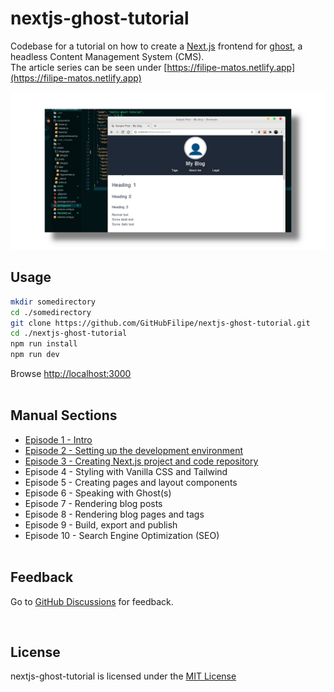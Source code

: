 # nextjs-ghost-tutorial
Codebase for a tutorial on how to create a [Next.js](https://nextjs.org/) frontend for [ghost](https://ghost.org/), a headless Content Management System (CMS).<br/>
The article series can be seen under [https://filipe-matos.netlify.app](https://filipe-matos.netlify.app)


![](./public/github_socialpreview_nextjs-ghost-tutorial_1.png)

## Usage

```bash
mkdir somedirectory
cd ./somedirectory
git clone https://github.com/GitHubFilipe/nextjs-ghost-tutorial.git
cd ./nextjs-ghost-tutorial
npm run install
npm run dev
```

Browse [http://localhost:3000](http://localhost:3000) 
<br/><br/>

## Manual Sections

* [Episode 1 - Intro](https://filipe-matos.netlify.app/posts/nextjs-ghost-1-intro)
* [Episode 2 - Setting up the development environment](https://filipe-matos.netlify.app/posts/nextjs-ghost-2-setup-dev-env)
* [Episode 3 - Creating Next.js project and code repository](https://filipe-matos.netlify.app/posts/nextjs-ghost-3-create-nextjs-project)
* Episode 4 - Styling with Vanilla CSS and Tailwind
* Episode 5 - Creating pages and layout components
* Episode 6 - Speaking with Ghost(s)
* Episode 7 - Rendering blog posts
* Episode 8 - Rendering blog pages and tags
* Episode 9 - Build, export and publish
* Episode 10 - Search Engine Optimization (SEO)
<br/><br/>

## Feedback

Go to [GitHub Discussions](https://github.com/GitHubFilipe/nextjs-ghost-tutorial/discussions) for feedback.


<br/>

## License
nextjs-ghost-tutorial is licensed under the [MIT License](LICENSE)